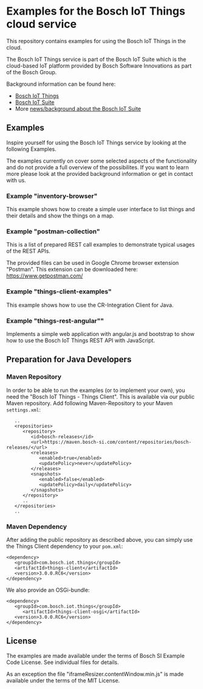 # Examples for the Bosch IoT Things cloud service

This repository contains examples for using the Bosch IoT Things in the cloud.

The Bosch IoT Things service is part of the Bosch IoT Suite which is the cloud-based IoT platform provided by Bosch Software Innovations as part of the Bosch Group.

Background information can be found here:
- [Bosch IoT Things](https://www.bosch-iot-suite.com/things/)
- [Bosch IoT Suite](https://www.bosch-iot-suite.com/)
- More [news/background about the Bosch IoT Suite](https://www.bosch-si.com/iot-platform/bosch-iot-suite/homepage-bosch-iot-suite.html)

## Examples

Inspire yourself for using the Bosch IoT Things service by looking at the following Examples.

The examples currently on cover some selected aspects of the functionality and do not provide a full overview of the possibilites. If you want to learn more please look at the provided background information or get in contact with us.

### Example "inventory-browser"

This example shows how to create a simple user interface to list things and their details and show the things on a map.

### Example "postman-collection"

This is a list of prepared REST call examples to demonstrate typical usages of the REST APIs.

The provided files can be used in Google Chrome browser extension "Postman". This extension can be downloaded here: <https://www.getpostman.com/>

### Example "things-client-examples"

This example shows how to use the CR-Integration Client for Java.

### Example "things-rest-angular""

Implements a simple web application with angular.js and bootstrap to show how to use the Bosch IoT Things REST API with JavaScript.

## Preparation for Java Developers

### Maven Repository

In order to be able to run the examples (or to implement your own), you need the "Bosch IoT Things - Things Client".
This is available via our public Maven repository. Add following Maven-Repository to your Maven `settings.xml`:

```
   ..
   <repositories>
      <repository>
         <id>bosch-releases</id>
         <url>https://maven.bosch-si.com/content/repositories/bosch-releases/</url>
         <releases>
            <enabled>true</enabled>
            <updatePolicy>never</updatePolicy>
         </releases>
         <snapshots>
            <enabled>false</enabled>
            <updatePolicy>daily</updatePolicy>
         </snapshots>
      </repository>
      ..
   </repositories>
   ..
```

### Maven Dependency

After adding the public repository as described above, you can simply use the Things Client dependency to your `pom.xml`:

```
<dependency>
   <groupId>com.bosch.iot.things</groupId>
   <artifactId>things-client</artifactId>
   <version>3.0.0.RC6</version>
</dependency>
```

We also provide an OSGi-bundle:

```
<dependency>
   <groupId>com.bosch.iot.things</groupId>
      <artifactId>things-client-osgi</artifactId>
   <version>3.0.0.RC6</version>
</dependency>
```

## License

The examples are made available under the terms of Bosch SI Example Code License. See individual files for details.

As an exception the file "iframeResizer.contentWindow.min.js" is made available under the terms of the MIT License.

